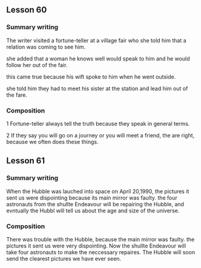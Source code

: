 ## Lesson 60

### Summary writing

The writer visited a fortune-teller at a village fair who she told him that a relation was coming to see him.

she added that a woman he knows well would speak to him and he would follow her out of the fair.

this came true because his wift spoke to him when he went outside.

she told him they had to meet his sister at the station and lead him out of the fare.

### Composition
1 Fortune-teller always tell the truth because they speak in general terms.

2 If they say you will go on a journey or you will meet a friend, the are right, because we often does these things.

## Lesson 61

### Summary writing
When the Hubble was lauched into space on April 20,1990, the pictures it sent us were dispointing because its main mirror was faulty.
the four astronauts from the shullte Endeavour will be repairing the Hubble, and evntually the Hubbl will tell us about the age and size of the universe.

### Composition
There was trouble with the Hubble, because the main mirror was faulty. the pictures it sent us were very dispointing. Now the shullte Endeavour will take four astronauts to make the neccessary repaires. The Hubble will soon send the clearest pictures we have ever seen.
